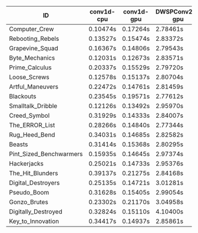 |ID|conv1d-cpu|conv1d-gpu|DWSPConv2D-gpu|gemm-gpu|avg|
|-|-|-|-|-|-|
|Computer_Crew|0.10474s|0.17264s|2.78461s|1.66102s|1.18075s|
|Rebooting_Rebels|0.13527s|0.15474s|2.83372s|1.67266s|1.19910s|
|Grapevine_Squad|0.16367s|0.14806s|2.79543s|1.70145s|1.20215s|
|Byte_Mechanics|0.12031s|0.12673s|2.83571s|1.74510s|1.20696s|
|Prime_Calculus|0.20337s|0.15529s|2.79720s|1.67542s|1.20782s|
|Loose_Screws|0.12578s|0.15137s|2.80704s|1.75188s|1.20902s|
|Artful_Maneuvers|0.22472s|0.14761s|2.81459s|1.68124s|1.21704s|
|Blackouts|0.23545s|0.19571s|2.77612s|1.66502s|1.21807s|
|Smalltalk_Dribble|0.12126s|0.13492s|2.95970s|1.75054s|1.24160s|
|Creed_Symbol|0.31929s|0.14333s|2.84007s|1.74293s|1.26140s|
|The_ERROR_List|0.28266s|0.14840s|2.77344s|1.86334s|1.26696s|
|Rug_Heed_Bend|0.34031s|0.14685s|2.82582s|1.82355s|1.28413s|
|Beasts|0.31414s|0.15368s|2.80295s|1.87054s|1.28533s|
|Pint_Sized_Benchwarmers|0.15935s|0.14645s|2.97374s|1.86537s|1.28623s|
|Hackerjacks|0.25021s|0.14733s|2.95376s|1.87451s|1.30645s|
|The_Hit_Blunders|0.39137s|0.21275s|2.84168s|1.88258s|1.33210s|
|Digital_Destroyers|0.25135s|0.14721s|3.01281s|1.93792s|1.33732s|
|Pseudo_Boom|0.31628s|0.15405s|2.99054s|1.89197s|1.33821s|
|Gonzo_Brutes|0.23302s|0.21170s|3.04958s|1.89996s|1.34857s|
|Digitally_Destroyed|0.32824s|0.15110s|4.10400s|2.45110s|1.75861s|
|Key_to_Innovation|0.34417s|0.14937s|2.85861s|infs|infs|
